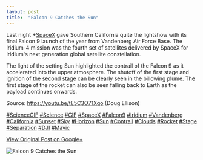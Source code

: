 ```yaml
---
layout: post
title:  "Falcon 9 Catches the Sun"
---
```


Last night +[SpaceX](https://plus.google.com/104512038508075599339) gave Southern California quite the lightshow with its final Falcon 9 launch of the year from Vandenberg Air Force Base. The Iridium-4 mission was the fourth set of satellites delivered by SpaceX for Iridium's next generation global satellite constellation.  
  
The light of the setting Sun highlighted the contrail of the Falcon 9 as it accelerated into the upper atmosphere. The shutoff of the first stage and ignition of the second stage can be clearly seen in the billowing plume. The first stage of the rocket can also be seen falling back to Earth as the payload continues onwards.   
  
Source: <https://youtu.be/tE5C3O71Xqo> (Doug Ellison)  
  
[#ScienceGIF](https://plus.google.com/s/%23ScienceGIF/posts) [#Science](https://plus.google.com/s/%23Science/posts) [#GIF](https://plus.google.com/s/%23GIF/posts) [#SpaceX](https://plus.google.com/s/%23SpaceX/posts) [#Falcon9](https://plus.google.com/s/%23Falcon9/posts) [#Iridium](https://plus.google.com/s/%23Iridium/posts) [#Vandenberg](https://plus.google.com/s/%23Vandenberg/posts) [#California](https://plus.google.com/s/%23California/posts) [#Sunset](https://plus.google.com/s/%23Sunset/posts) [#Sky](https://plus.google.com/s/%23Sky/posts) [#Horizon](https://plus.google.com/s/%23Horizon/posts) [#Sun](https://plus.google.com/s/%23Sun/posts) [#Contrail](https://plus.google.com/s/%23Contrail/posts) [#Clouds](https://plus.google.com/s/%23Clouds/posts) [#Rocket](https://plus.google.com/s/%23Rocket/posts) [#Stage](https://plus.google.com/s/%23Stage/posts) [#Separation](https://plus.google.com/s/%23Separation/posts) [#DJI](https://plus.google.com/s/%23DJI/posts) [#Mavic](https://plus.google.com/s/%23Mavic/posts)  

[View Original Post on Google+](https://plus.google.com/+ColinSullender/posts/iUSV4s576Nh)

![Falcon 9 Catches the Sun](/assets/img/2017-12-23-Falcon-9-Catches-the-Sun.gif)
